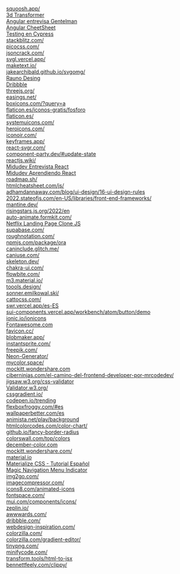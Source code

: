 <a href="https://squoosh.app/">squoosh.app/</a>
<br>
<a href="https://www.3dtransformer.com/">3d Transformer</a>
<br>
<a href="https://www.youtube.com/watch?v=5vOj1yDzJwY&list=PL42UNLc8e48TK24-hBKfDMbZjQB8xFrOA&index=40&t=2271s">Angular entrevisa Gentelman</a>
<br>
<a href="https://www.interviewbit.com/angular-cheat-sheet/#angular-lifecycle-hooks">Angular CheetSheet</a>
<br>
<a href="https://www.youtube.com/watch?v=HDFNjDKKO6A">Testing en Cypress</a>
<br>
<a href="https://stackblitz.com/">stackblitz.com/</a>
<br>
<a href="https://picocss.com/">picocss.com/</a>
<br>
<a href="https://jsoncrack.com/">jsoncrack.com/</a>
<br>
<a href="https://svgl.vercel.app/">svgl.vercel.app/</a>
<br>
<a href="https://maketext.io/">maketext.io/</a>
<br>
<a href="https://jakearchibald.github.io/svgomg/">jakearchibald.github.io/svgomg/</a>
<br>
<a href="https://rauno.me/craft">Rauno Desing</a>
<br>
<a href="https://dribbble.com/">Dribbble</a>
<br>
<a href="https://threejs.org/">threejs.org/</a>
<br>
<a href="https://easings.net/">easings.net/</a>
<br>
<a href="https://boxicons.com/?query=a">boxicons.com/?query=a</a>
<br>
<a href="https://www.flaticon.es/iconos-gratis/fosforo">flaticon.es/iconos-gratis/fosforo</a>
<br>
<a href="https://www.flaticon.es/">flaticon.es/</a>
<br>
<a href="https://www.systemuicons.com/">systemuicons.com/</a>
<br>
<a href="https://heroicons.com/">heroicons.com/</a>
<br>
<a href="https://iconoir.com/">iconoir.com/</a>
<br>
<a href="https://keyframes.app/">keyframes.app/</a>
<br>
<a href="https://react-svgr.com/">react-svgr.com/</a>
<br>
<a href="https://component-party.dev/#update-state">component-party.dev/#update-state</a>
<br>
<a href="https://www.reactjs.wiki/">reactjs.wiki/</a>
<br>
<a href="https://github.com/midudev/preguntas-entrevista-react">Midudev Entrevista React</a>
<br>
<a href="https://github.com/midudev/aprendiendo-react">Midudev Aprendiendo React</a>
<br>
<a href="https://roadmap.sh/">roadmap.sh/</a>
<br>
<a href="https://htmlcheatsheet.com/js/">htmlcheatsheet.com/js/</a>
<br>
<a href="https://www.adhamdannaway.com/blog/ui-design/16-ui-design-rules">adhamdannaway.com/blog/ui-design/16-ui-design-rules</a>
<br>
<a href="https://2022.stateofjs.com/en-US/libraries/front-end-frameworks/">2022.stateofjs.com/en-US/libraries/front-end-frameworks/</a>
<br>
<a href="https://mantine.dev/">mantine.dev/</a>
<br>
<a href="https://risingstars.js.org/2022/en">risingstars.js.org/2022/en</a>
<br>
<a href="https://auto-animate.formkit.com/">auto-animate.formkit.com/</a>
<br>
<a href="https://www.youtube.com/watch?v=P7t13SGytRk&t=22s">Netflix Landing Page Clone JS</a>
<br>
<a href="https://supabase.com/">supabase.com/</a>
<br>
<a href="https://roughnotation.com/">roughnotation.com/</a>
<br>
<a href="https://www.npmjs.com/package/ora">npmjs.com/package/ora</a>
<br>
<a href="https://caninclude.glitch.me/">caninclude.glitch.me/</a>
<br>
<a href="https://caniuse.com/">caniuse.com/</a>
<br>
<a href="https://www.skeleton.dev/">skeleton.dev/</a>
<br>
<a href="https://chakra-ui.com/">chakra-ui.com/</a>
<br>
<a href="https://flowbite.com/">flowbite.com/</a>
<br>
<a href="https://m3.material.io/">m3.material.io/</a>
<br>
<a href="https://www.toools.design/">toools.design/</a>
<br>
<a href="https://sonner.emilkowal.ski/">sonner.emilkowal.ski/</a>
<br>
<a href="https://www.cattocss.com/">cattocss.com/</a>
<br>
<a href="https://swr.vercel.app/es-ES">swr.vercel.app/es-ES</a>
<br>
<a href="https://sui-components.vercel.app/workbench/atom/button/demo">sui-components.vercel.app/workbench/atom/button/demo</a>
<br>
<a href="https://ionic.io/ionicons">ionic.io/ionicons</a>
<br>
<a href="https://fontawesome.com/v5.15/icons?d=gallery&p=2">Fontawesome.com</a>
<br>
<a href="https://www.favicon.cc/">favicon.cc/</a>
<br>
<a href="https://www.blobmaker.app/">blobmaker.app/</a>
<br>
<a href="https://instantsprite.com/">instantsprite.com/</a>
<br>
<a href="https://www.freepik.com/">freepik.com/</a>
<br>
<a href="https://yaroslavweb.github.io/Neon-Generator/">Neon-Generator/</a>
<br>
<a href="https://mycolor.space/">mycolor.space/</a>
<br>
<a href="https://mockitt.wondershare.com/blog.html?utm_source=youtube&utm_medium=influencer&utm_campaign=md-pq&utm_term=soydalto-blog&utm_content=video_md_md_en_20108400_2021-09-03">mockitt.wondershare.com</a>
<br>
<a href="https://ciberninjas.com/el-camino-del-frontend-developer-por-mrcodedev/">ciberninjas.com/el-camino-del-frontend-developer-por-mrcodedev/</a>
<br>
<a href="https://jigsaw.w3.org/css-validator/#validate_by_input+with_options">jigsaw.w3.org/css-validator</a>
<br>
<a href="https://validator.w3.org/#validate_by_input">Validator.w3.org/</a>
<br>
<a href="https://cssgradient.io/">cssgradient.io/</a>
<br>
<a href="https://codepen.io/trending">codepen.io/trending</a>
<br>
<a href="https://flexboxfroggy.com/#es">flexboxfroggy.com/#es</a>
<br>
<a href="https://www.wallpaperbetter.com/es">wallpaperbetter.com/es</a>
<br>
<a href="https://animista.net/play/background">animista.net/play/background</a>
<br>
<a href="https://htmlcolorcodes.com/color-chart/">htmlcolorcodes.com/color-chart/</a>
<br>
<a href="https://9elements.github.io/fancy-border-radius/#76.100.0.24--.">github.io/fancy-border-radius</a>
<br>
<a href="https://colorswall.com/top/colors">colorswall.com/top/colors</a>
<br>
<a href="https://www.december.com/html/spec/color3.html">december-color.com</a>
<br>
<a href="https://mockitt.wondershare.com/">mockitt.wondershare.com/</a>
<br>
<a href="https://material.io/design/color/the-color-system.html#color-theme-creation">material.io</a>
<br>
<a href="https://www.youtube.com/playlist?list=PLPl81lqbj-4J2Lbx1_qp7Yzo7wvjYiQ4E">Materialize CSS - Tutorial Español</a>
<br>
<a href="https://www.youtube.com/watch?v=ArTVfdHOB-M">Magic Navigation Menu Indicator</a>
<br>
<a href="https://www.img2go.com/">img2go.com/</a>
<br>
<a href="https://imagecompressor.com/">imagecompressor.com/</a>
<br>
<a href="https://icons8.com/animated-icons">icons8.com/animated-icons</a>
<br>
<a href="https://www.fontspace.com/">fontspace.com/</a>
<br>
<a href="https://mui.com/components/icons/">mui.com/components/icons/</a>
<br>
<a href="https://zeplin.io/">zeplin.io/</a>
<br>
<a href="https://www.awwwards.com/">awwwards.com/</a>
<br>
<a href="https://dribbble.com/">dribbble.com/</a>
<br>
<a href="https://www.webdesign-inspiration.com/">webdesign-inspiration.com/</a>
<br>
<a href="https://www.colorzilla.com/">colorzilla.com/</a>
<br>
<a href="https://www.colorzilla.com/gradient-editor/">colorzilla.com/gradient-editor/</a>
<br>
<a href="https://tinypng.com/">tinypng.com/</a>
<br>
<a href="https://minifycode.com/">minifycode.com/</a>
<br>
<a href="https://transform.tools/html-to-jsx">transform.tools/html-to-jsx</a>
<br>
<a href="https://bennettfeely.com/clippy/">bennettfeely.com/clippy/</a>
<br>
